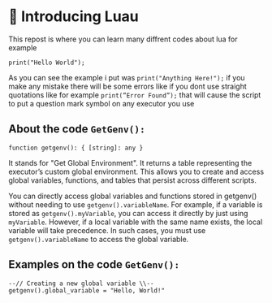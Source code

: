 # 📝 Introducing Luau 
This repost is where you can learn many diffrent codes about lua
for example 
```luau
print("Hello World");
```
As you can see the example i put was `print("Anything Here!");` if you make any mistake there will be some errors like if you dont use straight quotations like for example `print(”Error Found”);` that will cause the script to put a question mark symbol on any executor you use

## About the code `GetGenv():`
```luau
function getgenv(): { [string]: any }
```
It stands for "Get Global Environment". It returns a table representing the executor’s custom global environment. This allows you to create and access global variables, functions, and tables that persist across different scripts.

You can directly access global variables and functions stored in getgenv() without needing to use `getgenv().variableName`. For example, if a variable is stored as `getgenv().myVariable`, you can access it directly by just using `myVariable`.
However, if a local variable with the same name exists, the local variable will take precedence. In such cases, you must use `getgenv().variableName` to access the global variable.

## Examples on the code `GetGenv():`

```luau
--// Creating a new global variable \\--
getgenv().global_variable = "Hello, World!"
```
